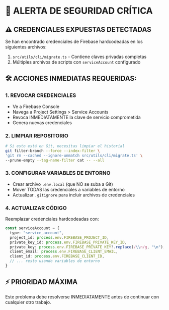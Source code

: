 # 🚨 ALERTA DE SEGURIDAD CRÍTICA

## ⚠️ CREDENCIALES EXPUESTAS DETECTADAS

Se han encontrado credenciales de Firebase hardcodeadas en los siguientes archivos:

1. `src/utils/cli/migrate.ts` - Contiene claves privadas completas
2. Múltiples archivos de scripts con `serviceAccount` configurado

## 🛠️ ACCIONES INMEDIATAS REQUERIDAS:

### 1. **REVOCAR CREDENCIALES**

- Ve a Firebase Console
- Navega a Project Settings > Service Accounts
- Revoca INMEDIATAMENTE la clave de servicio comprometida
- Genera nuevas credenciales

### 2. **LIMPIAR REPOSITORIO**

```bash
# Si esto está en Git, necesitas limpiar el historial
git filter-branch --force --index-filter \
'git rm --cached --ignore-unmatch src/utils/cli/migrate.ts' \
--prune-empty --tag-name-filter cat -- --all
```

### 3. **CONFIGURAR VARIABLES DE ENTORNO**

- Crear archivo `.env.local` (que NO se suba a Git)
- Mover TODAS las credenciales a variables de entorno
- Actualizar `.gitignore` para incluir archivos de credenciales

### 4. **ACTUALIZAR CÓDIGO**

Reemplazar credenciales hardcodeadas con:

```typescript
const serviceAccount = {
  type: "service_account",
  project_id: process.env.FIREBASE_PROJECT_ID,
  private_key_id: process.env.FIREBASE_PRIVATE_KEY_ID,
  private_key: process.env.FIREBASE_PRIVATE_KEY?.replace(/\\n/g, "\n"),
  client_email: process.env.FIREBASE_CLIENT_EMAIL,
  client_id: process.env.FIREBASE_CLIENT_ID,
  // ... resto usando variables de entorno
}
```

## ⚡ PRIORIDAD MÁXIMA

Este problema debe resolverse INMEDIATAMENTE antes de continuar con cualquier otro trabajo.
